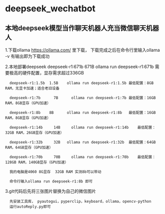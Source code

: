 # deepseek_wechatbot
## 本地deepseek模型当作聊天机器人充当微信聊天机器人

1.下载ollama 
    https://ollama.com/ 里下载， 下载完成之后在命令行里输入ollama -v 有输出即为下载成功
  
2.本地部署deepseek
      deepseek-r1:671b	671B	ollama run deepseek-r1:671b	需要极高的硬件配置，显存需求超过336GB
      
      deepseek-r1:1.5b	1.5B	ollama run deepseek-r1:1.5b	最低配置：8GB RAM，无显卡加速；适合老旧设备
      
      deepseek-r1:7b	  7B	  ollama run deepseek-r1:7b	最低配置：16GB RAM，8GB显存（GPU加速）
      
      deepseek-r1:8b  	8B  	ollama run deepseek-r1:8b	最低配置：16GB RAM，8GB显存（GPU加速）
      
      deepseek-r1:14b	  14B	  ollama run deepseek-r1:14b	最低配置：32GB RAM，26GB显存（GPU加速）
      
      deepseek-r1:32b	  32B  	ollama run deepseek-r1:32b	最低配置：64GB RAM，64GB显存（GPU加速）
      
      deepseek-r1:70b	  70B	  ollama run deepseek-r1:70b	最低配置：128GB RAM，140GB显存（GPU加速）
      
      我的电脑是4060 8G显存  32GB RAM 实测8b可以带动
      
      命令行输入ollama run deepseek-r1:8b 即可
3.git代码后先将三张图片替换为自己的微信图片

      先安装工具库， pyautogui，pyperclip，keyboard，ollama，opencv-python 
      运行autoReply.py即可
      
